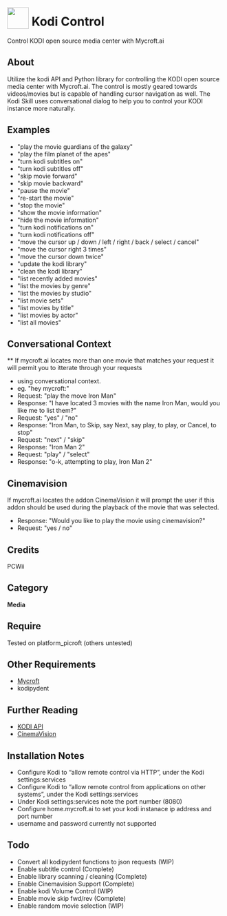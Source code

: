 # <img src='https://rawgithub.com/FortAwesome/Font-Awesome/master/advanced-options/raw-svg/solid/tv.svg' card_color='#40dbb0' width='50' height='50' style='vertical-align:bottom'/> Kodi Control
Control KODI open source media center with Mycroft.ai

## About 
Utilize the kodi API and Python library for controlling the KODI open source media center with Mycroft.ai. The control is mostly geared towards videos/movies but is capable of handling cursor navigation as well.
The Kodi Skill uses conversational dialog to help you to control your KODI instance more naturally. 

## Examples 
* "play the movie guardians of the galaxy"
* "play the film planet of the apes"
* "turn kodi subtitles on"
* "turn kodi subtitles off"
* "skip movie forward"
* "skip movie backward"
* "pause the movie"
* "re-start the movie"
* "stop the movie"
* "show the movie information"
* "hide the movie information"
* "turn kodi notifications on"
* "turn kodi notifications off"
* "move the cursor up / down / left / right / back / select / cancel"
* "move the cursor right 3 times"
* "move the cursor down twice"
* "update the kodi library"
* "clean the kodi library"
* "list recently added movies"
* "list the movies by genre"
* "list the movies by studio"
* "list movie sets"
* "list movies by title"
* "list movies by actor"
* "list all movies"
## Conversational Context
** If mycroft.ai locates more than one movie that matches your request it will permit you to itterate through your requests
* using conversational context.
* eg. "hey mycroft:"
* Request: "play the move Iron Man"
* Response: "I have located 3 movies with the name Iron Man, would you like me to list them?"
* Request: "yes" / "no"
* Response: "Iron Man, to Skip, say Next, say play, to play, or Cancel, to stop"
* Request: "next" / "skip"
* Response: "Iron Man 2"
* Request: "play" / "select"
* Response: "o-k, attempting to play, Iron Man 2"
## Cinemavision
If mycroft.ai locates the addon CinemaVision it will prompt the user if this addon should be used during the 
playback of the movie that was selected.
* Response: "Would you like to play the movie using cinemavision?"
* Request: "yes / no"
## Credits 
PCWii

## Category
**Media**

## Require 
Tested on platform_picroft (others untested) 
## Other Requirements
- [Mycroft](https://docs.mycroft.ai/installing.and.running/installation)
- kodipydent
## Further Reading
- [KODI API](https://kodi.wiki/index.php?title=JSON-RPC_API/v8)
- [CinemaVision](https://kodi.wiki/view/Add-on:CinemaVision)
## Installation Notes
- Configure Kodi to “allow remote control via HTTP”, under the Kodi settings:services
- Configure Kodi to “allow remote control from applications on other systems”, under the Kodi settings:services
- Under Kodi settings:services note the port number (8080)
- Configure home.mycroft.ai to set your kodi instanace ip address and port number
- username and password currently not supported

## Todo
- Convert all kodipydent functions to json requests (WIP)
- Enable subtitle control (Complete)
- Enable library scanning / cleaning (Complete)
- Enable Cinemavision Support (Complete)
- Enable kodi Volume Control (WIP)
- Enable movie skip fwd/rev (Complete)
- Enable random movie selection (WIP)
